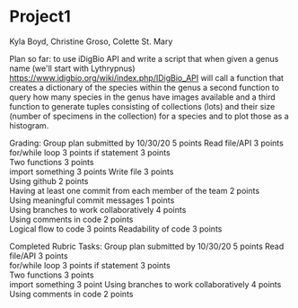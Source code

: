 # Project1
Kyla Boyd, Christine Groso, Colette St. Mary

Plan so far:
to use iDigBio API and write a script that when given a genus name (we'll start with Lythrypnus)
   https://www.idigbio.org/wiki/index.php/IDigBio_API
will call a function that creates a dictionary of the species within the genus
a second function to query how many species in the genus have images available
and a third function to generate tuples consisting of collections (lots) and their size (number of specimens in the collection) for a species 
  and to plot those as a histogram.
  
  
  
  Grading:
Group plan submitted by 10/30/20	5 points
Read file/API	3 points	
for/while loop	3 points 
if statement	3 points	
Two functions	3 points	
import something	3 points
Write file	3 points	
Using github	2 points	
Having at least one commit from each member of the team	2 points	
Using meaningful commit messages	1 points	
Using branches to work collaboratively	4 points	
Using comments in code	2 points	
Logical flow to code	3 points 
Readability of code	3 points 

Completed Rubric Tasks:
Group plan submitted by 10/30/20	5 points
Read file/API	3 points	
for/while loop	3 points 
if statement	3 points	
Two functions	3 points	
import something	3 point
Using branches to work collaboratively	4 points	
Using comments in code	2 points	
